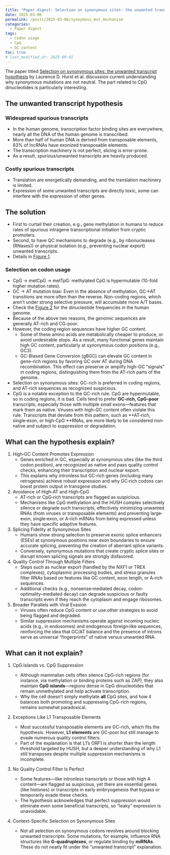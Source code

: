 ```yaml
---
title: "Paper digest: Selection on synonymous sites: the unwanted transcript hypothesis (Nat Rev Genet, 2024)"
date: 2025-03-06
permalink: /posts/2025-03-06/synoymous_mut_mechanism
categories:
  - Paper digest
tags:
  - Codon usage
  - CpG
  - GC content
toc: true
# last_modified_at: 2025-09-01
---
```


The paper titled [Selection on synonymous sites: the unwanted transcript hypothesis](https://doi.org/10.1038/s41576-023-00686-7) by Laurence D. Hurst et al. discussion current understanding why synonymous mutations are not neutral. The part related to CpG dinucleotides is particularly interesting.

## The unwanted transcript hypothesis
### Widespread spurious transcripts

- In the human genome, transcription factor binding sites are everywhere, nearly all the DNA of the human genome is transcribed.
- More than half of human DNA is derived from transposable elements, 83% of lncRNAs have exonized transposable elements.
- The transcription machinery is not perfect, slicing is error-prone.
- As a result, spurious/unwanted transcripts are heavily produced.

### Costly spurious transcripts

- Translation are energetically demanding, and the translation machinery is limited.
- Expression of some unwanted transcripts are directly toxic, some can interfere with the expression of other genes.

## The solution

- First to curtail their creation, e.g., gene methylation in humans to reduce rates of spurious intragene transcriptional initiation from cryptic promoters.
- Second, to have QC mechanisms to degrade (e.g., by ribonucleases (RNases)) or physical isolation
(e.g., preventing nuclear export) unwanted transcripts.
- Details in [Figure 1](https://media.springernature.com/full/springer-static/image/art%3A10.1038%2Fs41576-023-00686-7/MediaObjects/41576_2023_686_Fig1_HTML.png).

### Selection on codon usage

- CpG -> metCpG -> metTpG: methylated CpG is hypermutable (10-fold higher mutation rates).
- GC -> AT mutation bias: Even in the absence of methylation, GC→AT transitions are more often than the reverse. Non-coding regions, which aren’t under strong selective pressure, will accumulate more A/T bases.
- Check the [Figure 2](https://media.springernature.com/lw1200/springer-static/image/art%3A10.1038%2Fs41576-023-00686-7/MediaObjects/41576_2023_686_Fig2_HTML.png) for the dinucleotide frequencies in the human genome.
- Because of the above two reasons, the genomic sequences are generally AT-rich and CG-poor.
- However, the coding region sequences have higher GC content. 
  - Some of these amino acids are metabolically cheaper to produce, or avoid undesirable stops. As a result, many functional genes maintain high GC content, particularly at synonymous codon positions (e.g., GC3).
  - GC-Biased Gene Conversion (gBGC) can elevate GC content in gene-rich regions by favoring GC over AT during DNA recombination. This effect can preserve or amplify high-GC “signals” in coding regions, distinguishing them from the AT-rich parts of the genome.
- Selection on synonymous sites: GC-rich is preferred in coding regions, and AT-rich sequences as recognized suspicious.
- CpG is a notable exception to the GC-rich rule. CpG are hypermutable, so in coding regions, it is bad. Cells tend to prefer **GC‐rich, CpG‐poor** transcripts, especially those with multiple small exons—features that mark them as native. Viruses with high-GC content often violate this rule. Transcripts that deviate from this pattern, such as **AT‐rich, single‐exon, or high‐CpG **RNAs, are more likely to be considered non‐native and subject to suppression or degradation.


## What can the hypothesis explain?

1. High‐GC Content Promotes Expression
   - Genes enriched in GC, especially at synonymous sites (like the third codon position), are recognized as native and pass quality control checks, enhancing their transcription and nuclear export.
   - This explains why intronless but GC‐rich genes (including many retrogenes) achieve robust expression and why GC‐rich codons can boost protein output in transgene studies.
2. Avoidance of High‐AT and High‐CpG
   - AT‐rich or CpG‐rich transcripts are flagged as suspicious.
   - Mechanisms like CpG methylation and the HUSH complex selectively silence or degrade such transcripts, effectively minimizing unwanted RNAs (from viruses or transposable elements) and preventing large‐exon, single‐exon, or A‐rich mRNAs from being expressed unless they have specific adaptive features.
3. Splicing Fidelity at Synonymous Sites
   - Humans show strong selection to preserve exonic splice enhancers (ESEs) at synonymous positions near exon boundaries to ensure accurate splicing, preventing the creation of aberrant splice variants.
   - Conversely, synonymous mutations that create cryptic splice sites or disrupt known splicing signals are strongly disfavored.
4. Quality Control Through Multiple Filters
   - Steps such as nuclear export (handled by the NXF1 or TREX complexes), cytoplasmic processing bodies, and stress granules filter RNAs based on features like GC content, exon length, or A‐rich sequences.
   - Additional checks (e.g., nonsense‐mediated decay, codon‐optimality–mediated decay) can degrade suspicious or faulty transcripts even if they reach the cytoplasm and engage ribosomes.
5. Broader Parallels with Viral Evasion
   - Viruses often reduce CpG content or use other strategies to avoid being flagged and degraded.
   - Similar suppression mechanisms operate against incoming nucleic acids (e.g., in endosomes) and endogenous foreign‐like sequences, reinforcing the idea that GC/AT balance and the presence of introns serve as universal “fingerprints” of native versus unwanted RNA.

## What can it not explain?
1. CpG Islands vs. CpG Suppression  
   - Although mammalian cells often silence CpG-rich regions (for instance, via methylation or binding proteins such as ZAP), they also maintain **CpG islands**—regions dense in CpG dinucleotides that remain unmethylated and help activate transcription.  
   - Why the cell doesn’t simply methylate **all** CpG sites, and how it balances both promoting and suppressing CpG-rich regions, remains somewhat paradoxical.

2. Exceptions Like L1 Transposable Elements  
   - Most successful transposable elements are GC-rich, which fits the hypothesis. However, **L1 elements** are GC-poor but still manage to evade numerous quality control filters.  
   - Part of the explanation is that L1’s ORF1 is shorter than the length threshold targeted by HUSH, but a deeper understanding of why L1 still transposes despite multiple suppression mechanisms is incomplete.

3. No Quality Control Filter Is Perfect  
   - Some features—like intronless transcripts or those with high A content—are flagged as suspicious, yet there are essential genes (like histones) or transcripts in early embryogenesis that bypass or temporarily evade these checks.  
   - The hypothesis acknowledges that perfect suppression would eliminate even some beneficial transcripts, so “leaky” expression is unavoidable.

4. Context-Specific Selection on Synonymous Sites  
   - Not all selection on synonymous codons revolves around blocking unwanted transcripts. Some mutations, for example, influence RNA structures like **G-quadruplexes**, or regulate binding by **miRNAs**. These do not neatly fit under the “unwanted transcript” explanation.

